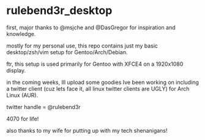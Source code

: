 # rulebend3r_desktop

first, major thanks to @msjche and @DasGregor for inspiration and knowledge.

mostly for my personal use, this repo contains just my basic desktop/zsh/vim setup for Gentoo/Arch/Debian.

ftr, this setup is used primarily for Gentoo with XFCE4 on a 1920x1080 display.

in the coming weeks, Ill upload some goodies Ive been working on including a twitter client (cuz lets face it, all linux twitter clients are UGLY) for Arch Linux (AUR).

twitter handle = @rulebend3r

4070 for life!

also thanks to my wife for putting up with my tech shenanigans!
